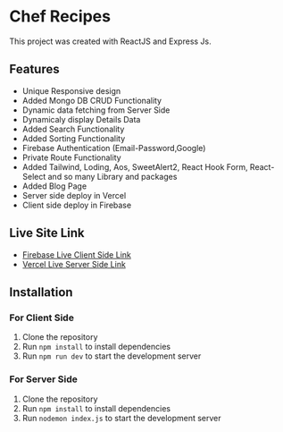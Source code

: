 # Chef Recipes

This project was created with ReactJS and Express Js.

## Features

- Unique Responsive design
- Added Mongo DB CRUD Functionality
- Dynamic data fetching from Server Side
- Dynamicaly display Details Data
- Added Search Functionality
- Added Sorting Functionality
- Firebase Authentication (Email-Password,Google)
- Private Route Functionality
- Added Tailwind, Loding, Aos, SweetAlert2, React Hook Form, React-Select and so many Library and packages
- Added Blog Page 
- Server side deploy in Vercel
- Client side deploy in Firebase

## Live Site Link

- [Firebase Live Client Side Link](https://heroic-havens.web.app/)
- [Vercel Live Server Side Link](https://toy-marketplace-heroichavens-server.vercel.app/)

## Installation

### For Client Side

1. Clone the repository
2. Run `npm install` to install dependencies
3. Run `npm run dev` to start the development server


### For Server Side

1. Clone the repository
2. Run `npm install` to install dependencies
3. Run `nodemon index.js` to start the development server